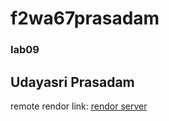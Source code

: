 # f2wa67prasadam

### lab09 
## Udayasri Prasadam

remote rendor link: [rendor server](https://f2wa67prasadam-fsm6.onrender.com/)
